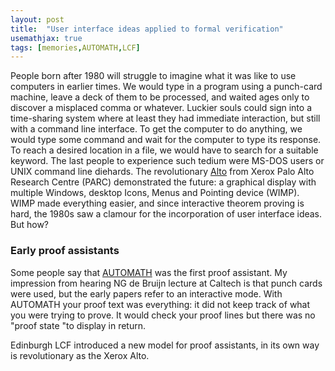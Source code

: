 ```yaml
---
layout: post
title:  "User interface ideas applied to formal verification"
usemathjax: true 
tags: [memories,AUTOMATH,LCF]
---
```

People born after 1980 will struggle to imagine what it was like
to use computers in earlier times.
We would type in a program using a punch-card machine, 
leave a deck of them to be processed, 
and waited ages only to discover a misplaced comma or whatever.
Luckier souls could sign into a time-sharing system 
where at least they had immediate interaction,
but still with a command line interface.
To get the computer to do anything, we would type some command
and wait for the computer to type its response.
To reach a desired location in a file, we would have to search for a suitable keyword.
The last people to experience such tedium were MS-DOS users or UNIX command line diehards.
The revolutionary [Alto](https://en.wikipedia.org/wiki/Xerox_Alto) 
from Xerox Palo Alto Research Centre (PARC) demonstrated the future:
a graphical display with multiple Windows, desktop Icons, Menus
and Pointing device (WIMP).
WIMP made everything easier, and since interactive theorem proving is hard,
the 1980s saw a clamour for the incorporation of user interface ideas.
But how?

### Early proof assistants

Some people say that [AUTOMATH](https://lawrencecpaulson.github.io/tag/AUTOMATH) 
was the first proof assistant.
My impression from hearing NG de Bruijn lecture at Caltech
is that punch cards were used, but the early papers refer to an interactive mode.
With AUTOMATH your proof text was everything: 
it did not keep track of what you were trying to prove.
It would check your proof lines but there was no "proof state "to display in return.

Edinburgh LCF introduced a new model for proof assistants,
in its own way is revolutionary as the Xerox Alto.
